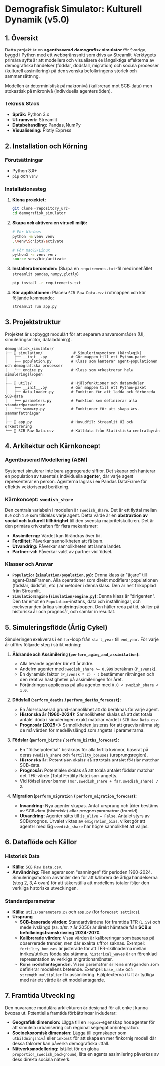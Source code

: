 # Demografisk Simulator: Kulturell Dynamik (v5.0)

## 1. Översikt

Detta projekt är en **agentbaserad demografisk simulator** för Sverige, byggd i Python med ett webbgränssnitt som drivs av Streamlit. Verktygets primära syfte är att modellera och visualisera de långsiktiga effekterna av demografiska händelser (födslar, dödsfall, migration) och sociala processer (kulturell assimilering) på den svenska befolkningens storlek och sammansättning.

Modellen är deterministisk på makronivå (kalibrerad mot SCB-data) men stokastisk på mikronivå (individuella agenters öden).

### Teknisk Stack
- **Språk:** Python 3.x
- **UI-ramverk:** Streamlit
- **Databehandling:** Pandas, NumPy
- **Visualisering:** Plotly Express

## 2. Installation och Körning

### Förutsättningar
- Python 3.8+
- `pip` och `venv`

### Installationssteg
1.  **Klona projektet:**
    ```bash
    git clone <repository_url>
    cd demografisk_simulator
    ```

2.  **Skapa och aktivera en virtuell miljö:**
    ```bash
    # För Windows
    python -m venv venv
    .\venv\Scripts\activate

    # För macOS/Linux
    python3 -m venv venv
    source venv/bin/activate
    ```

3.  **Installera beroenden:**
    (Skapa en `requirements.txt`-fil med innehållet `streamlit`, `pandas`, `numpy`, `plotly`)
    ```bash
    pip install -r requirements.txt
    ```

4.  **Kör applikationen:**
    Placera `SCB Raw Data.csv` i rotmappen och kör följande kommando:
    ```bash
    streamlit run app.py
    ```

## 3. Projektstruktur

Projektet är uppbyggt modulärt för att separera ansvarsområden (UI, simuleringsmotor, dataladdning).

```
demografisk_simulator/
├── 📂 simulation/              # Simuleringsmotorn (kärnlogik)
│   ├── __init__.py           # Gör mappen till ett Python-paket
│   ├── population.py         # Klass som hanterar agent-populationen och demografiska processer
│   └── engine.py             # Klass som orkestrerar hela simuleringsloopen
│
├── 📂 utils/                  # Hjälpfunktioner och datamoduler
│   ├── __init__.py           # Gör mappen till ett Python-paket
│   ├── data_loader.py        # Funktion för att ladda och förbereda SCB-data
│   ├── parameters.py         # Funktion som definierar alla standardparametrar
│   └── summary.py            # Funktioner för att skapa års-sammanfattningar
│
├── 📜 app.py                  # Huvudfil: Streamlit UI och orkestrering
└── 📜 SCB Raw Data.csv        # Källdata från Statistiska centralbyrån
```

## 4. Arkitektur och Kärnkoncept

### Agentbaserad Modellering (ABM)
Systemet simulerar inte bara aggregerade siffror. Det skapar och hanterar en population av tusentals individuella **agenter**, där varje agent representerar en person. Agenterna lagras i en Pandas DataFrame för effektiv vektoriserad beräkning.

### Kärnkoncept: `swedish_share`
Den centrala variabeln i modellen är `swedish_share`. Det är ett flyttal mellan `0.0` och `1.0` som tilldelas varje agent. Detta värde är en **abstraktion av social och kulturell tillhörighet** till den svenska majoritetskulturen. Det är den primära drivkraften för flera mekanismer:
- **Assimilering:** Värdet kan förändras över tid.
- **Fertilitet:** Påverkar sannolikheten att få barn.
- **Utvandring:** Påverkar sannolikheten att lämna landet.
- **Partner-val:** Påverkar valet av partner vid födsel.

### Klasser och Ansvar
- **`Population` (`simulation/population.py`):** Denna klass är "ägare" till agent-DataFramen. Alla operationer som direkt modifierar populationen (födslar, dödsfall, etc.) är metoder i denna klass. Den är helt frikopplad från Streamlit.
- **`SimulationEngine` (`simulation/engine.py`):** Denna klass är "dirigenten". Den tar emot en `Population`-instans, data och inställningar, och exekverar den årliga simuleringsloopen. Den håller reda på tid, skiljer på historiska år och prognosår, och samlar in resultat.

## 5. Simuleringsflöde (Årlig Cykel)

Simuleringen exekveras i en `for`-loop från `start_year` till `end_year`. För varje år utförs följande steg i strikt ordning:

1.  **Åldrande och Assimilering (`perform_aging_and_assimilation`):**
    - Alla levande agenter blir ett år äldre.
    - Andelen agenter med `swedish_share >= 0.999` beräknas (`P_svensk`).
    - En dynamisk faktor `(P_svensk * 2) - 1` bestämmer riktningen och den relativa hastigheten på assimileringen för året.
    - Förändringen appliceras på alla agenter med `0.0 < swedish_share < 1.0`.

2.  **Dödsfall (`perform_deaths` / `perform_deaths_forecast`):**
    - En åldersbaserad grund-sannolikhet att dö beräknas för varje agent.
    - **Historiska år (1960-2024):** Sannolikheten skalas så att det totala antalet döda i simuleringen exakt matchar värdet i `SCB Raw Data.csv`.
    - **Prognosår (2025+):** Sannolikheten justeras för att gradvis närma sig de målvärden för medellivslängd som angetts i parametrarna.

3.  **Födslar (`perform_births` / `perform_births_forecast`):**
    - En "födselpotential" beräknas för alla fertila kvinnor, baserat på deras `swedish_share` och `fertility_bonuses` (ursprungsregion).
    - **Historiska år:** Potentialen skalas så att totala antalet födslar matchar SCB-data.
    - **Prognosår:** Potentialen skalas så att totala antalet födslar matchar det TFR-värde (Total Fertility Rate) som angetts.
    - Vid födsel ärver barnet `(mor.swedish_share + far.swedish_share) / 2`.

4.  **Migration (`perform_migration` / `perform_migration_forecast`):**
    - **Invandring:** Nya agenter skapas. Antal, ursprung och ålder bestäms av SCB-data (historiskt) eller prognosparametrar (framtid).
    - **Utvandring:** Agenter sätts till `is_alive = False`. Antalet styrs av SCB/prognos. Urvalet viktas av `emigration_bias`, vilket gör att agenter med låg `swedish_share` har högre sannolikhet att väljas.

## 6. Dataflöde och Källor

### Historisk Data
- **Källa:** `SCB Raw Data.csv`.
- **Användning:** Filen agerar som "sanningen" för perioden 1960-2024. Simuleringsmotorn använder den för att kalibrera de årliga händelserna (steg 2, 3, 4 ovan) för att säkerställa att modellens totaler följer den verkliga historiska utvecklingen.

### Standardparametrar
- **Källa:** `utils/parameters.py` och `app.py` (för `forecast_settings`).
- **Ursprung:**
    - **SCB-baserade värden:** Standardvärdena för framtida TFR (`1.59`) och medellivslängd (`85.3`/`87.7` år 2050) är direkt hämtade från **SCB:s befolkningsframskrivning 2024-2070**.
    - **Kalibrerade värden:** Vissa värden är kalibreringar som baseras på observerade trender, men där exakta siffror saknas. Exempel: `fertility_bonuses` är justerade för att TFR-skillnaderna mellan inrikes/utrikes födda ska stämma. `historical_waves` är en förenklad representation av verkliga migrationsmönster.
    - **Rena modellantaganden:** Vissa parametrar är rena antaganden som definierar modellens beteende. Exempel: `base_rate` och `strength_multiplier` för assimilering. Hjälptexterna i UI:t är tydliga med när ett värde är ett modellantagande.

## 7. Framtida Utveckling

Den nuvarande modulära arkitekturen är designad för att enkelt kunna byggas ut. Potentiella framtida förbättringar inkluderar:
- **Geografisk dimension:** Lägga till en `region`-egenskap hos agenter för att simulera urbanisering och regional segregation/integration.
- **Socioekonomisk dimension:** Lägga till egenskaper som `utbildningsnivå` eller `inkomst` för att skapa en mer finkornig modell där dessa faktorer kan påverka demografiska utfall.
- **Nätverksmodellering:** Istället för en global `proportion_swedish_background`, låta en agents assimilering påverkas av dess direkta sociala nätverk.